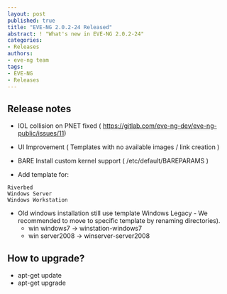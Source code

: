 ```yaml
---
layout: post
published: true
title: "EVE-NG 2.0.2-24 Released"
abstract: ! "What's new in EVE-NG 2.0.2-24"
categories:
- Releases
authors:
- eve-ng team
tags:
- EVE-NG
- Releases
---
```


## Release notes

* IOL collision on PNET fixed ( https://gitlab.com/eve-ng-dev/eve-ng-public/issues/11)
* UI Improvement ( Templates with no available images / link creation )
* BARE Install custom kernel support ( /etc/default/BAREPARAMS )

* Add template for:

~~~
Riverbed
Windows Server
Windows Workstation
~~~

* Old windows installation still use template Windows Legacy - We recommended to move to specific template by renaming directories).
    * win windows7  ->  winstation-windows7
    * win server2008 -> winserver-server2008

## How to upgrade?

* apt-get update
* apt-get upgrade
